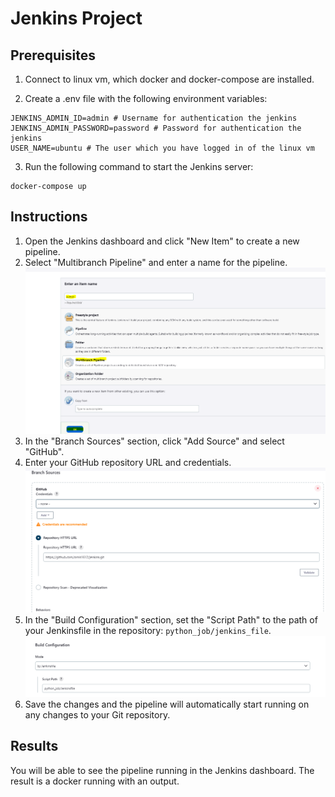 # Jenkins Project

## Prerequisites
1. Connect to linux vm, which docker and docker-compose are installed.

2. Create a .env file with the following environment variables:
```
JENKINS_ADMIN_ID=admin # Username for authentication the jenkins
JENKINS_ADMIN_PASSWORD=password # Password for authentication the jenkins
USER_NAME=ubuntu # The user which you have logged in of the linux vm
```

3. Run the following command to start the Jenkins server:
```
docker-compose up
```


## Instructions
1. Open the Jenkins dashboard and click "New Item" to create a new pipeline.
2. Select "Multibranch Pipeline" and enter a name for the pipeline.
![img_1.png](img/img_1.png)
3. In the "Branch Sources" section, click "Add Source" and select "GitHub".
4. Enter your GitHub repository URL and credentials.
![img_3.png](img/img_3.png)
5. In the "Build Configuration" section, set the "Script Path" to the path of your Jenkinsfile in the repository: `python_job/jenkins_file`.
![img_2.png](img/img_2.png)
6. Save the changes and the pipeline will automatically start running on any changes to your Git repository.


## Results
You will be able to see the pipeline running in the Jenkins dashboard.
The result is a docker running with an output.
